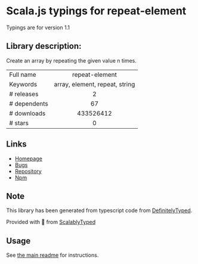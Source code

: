 
# Scala.js typings for repeat-element

Typings are for version 1.1

## Library description:
Create an array by repeating the given value n times.

|                    |                 |
| ------------------ | :-------------: |
| Full name          | repeat-element |
| Keywords           | array, element, repeat, string |
| # releases         | 2 |
| # dependents       | 67 |
| # downloads        | 433526412 |
| # stars            | 0 |

## Links
- [Homepage](https://github.com/jonschlinkert/repeat-element)
- [Bugs](https://github.com/jonschlinkert/repeat-element/issues)
- [Repository](https://github.com/jonschlinkert/repeat-element)
- [Npm](https://www.npmjs.com/package/repeat-element)
    


## Note
This library has been generated from typescript code from [DefinitelyTyped](https://definitelytyped.org).

Provided with :purple_heart: from [ScalablyTyped](https://github.com/oyvindberg/ScalablyTyped)

## Usage
See [the main readme](../../readme.md) for instructions.


